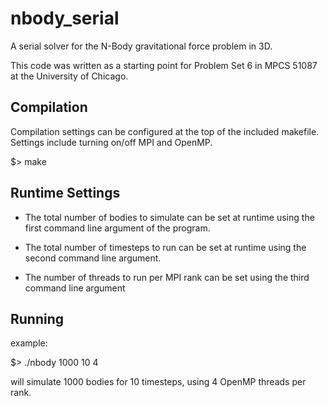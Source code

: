 # nbody_serial
A serial solver for the N-Body gravitational force problem in 3D.

This code was written as a starting point for Problem Set 6 in
MPCS 51087 at the University of Chicago.

## Compilation
Compilation settings can be configured at the top of the included makefile.
Settings include turning on/off MPI and OpenMP.

$> make

## Runtime Settings

- The total number of bodies to simulate can be set at runtime using the first
command line argument of the program.

- The total number of timesteps to run can be set at runtime using the second
command line argument.

- The number of threads to run per MPI rank can be set using the third
command line argument

## Running
example:

$> ./nbody 1000 10 4

will simulate 1000 bodies for 10 timesteps, using 4 OpenMP threads per rank.
